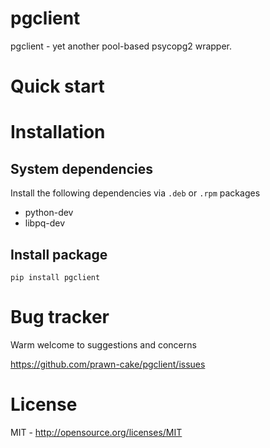 pgclient
=============

pgclient - yet another pool-based psycopg2 wrapper. 


Quick start
===========




Installation
============
System dependencies
-------------------

Install the following dependencies via `.deb` or `.rpm` packages

* python-dev
* libpq-dev

Install package
---------------

    pip install pgclient


Bug tracker
===========

Warm welcome to suggestions and concerns

https://github.com/prawn-cake/pgclient/issues


License
=======

MIT - http://opensource.org/licenses/MIT

